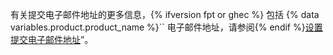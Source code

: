 有关提交电子邮件地址的更多信息，{% ifversion fpt or ghec %} 包括 {% data variables.product.product_name %}`` 电子邮件地址，请参阅{% endif %}[设置提交电子邮件地址](/articles/setting-your-commit-email-address)”。
